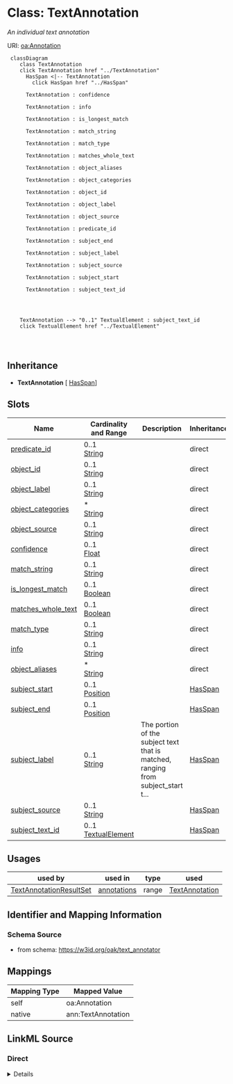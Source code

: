 

# Class: TextAnnotation


_An individual text annotation_





URI: [oa:Annotation](http://www.w3.org/ns/oa#Annotation)






```{mermaid}
 classDiagram
    class TextAnnotation
    click TextAnnotation href "../TextAnnotation"
      HasSpan <|-- TextAnnotation
        click HasSpan href "../HasSpan"
      
      TextAnnotation : confidence
        
      TextAnnotation : info
        
      TextAnnotation : is_longest_match
        
      TextAnnotation : match_string
        
      TextAnnotation : match_type
        
      TextAnnotation : matches_whole_text
        
      TextAnnotation : object_aliases
        
      TextAnnotation : object_categories
        
      TextAnnotation : object_id
        
      TextAnnotation : object_label
        
      TextAnnotation : object_source
        
      TextAnnotation : predicate_id
        
      TextAnnotation : subject_end
        
      TextAnnotation : subject_label
        
      TextAnnotation : subject_source
        
      TextAnnotation : subject_start
        
      TextAnnotation : subject_text_id
        
          
    
    
    TextAnnotation --> "0..1" TextualElement : subject_text_id
    click TextualElement href "../TextualElement"

        
      
```





## Inheritance
* **TextAnnotation** [ [HasSpan](HasSpan.md)]



## Slots

| Name | Cardinality and Range | Description | Inheritance |
| ---  | --- | --- | --- |
| [predicate_id](predicate_id.md) | 0..1 <br/> [String](String.md) |  | direct |
| [object_id](object_id.md) | 0..1 <br/> [String](String.md) |  | direct |
| [object_label](object_label.md) | 0..1 <br/> [String](String.md) |  | direct |
| [object_categories](object_categories.md) | * <br/> [String](String.md) |  | direct |
| [object_source](object_source.md) | 0..1 <br/> [String](String.md) |  | direct |
| [confidence](confidence.md) | 0..1 <br/> [Float](Float.md) |  | direct |
| [match_string](match_string.md) | 0..1 <br/> [String](String.md) |  | direct |
| [is_longest_match](is_longest_match.md) | 0..1 <br/> [Boolean](Boolean.md) |  | direct |
| [matches_whole_text](matches_whole_text.md) | 0..1 <br/> [Boolean](Boolean.md) |  | direct |
| [match_type](match_type.md) | 0..1 <br/> [String](String.md) |  | direct |
| [info](info.md) | 0..1 <br/> [String](String.md) |  | direct |
| [object_aliases](object_aliases.md) | * <br/> [String](String.md) |  | direct |
| [subject_start](subject_start.md) | 0..1 <br/> [Position](Position.md) |  | [HasSpan](HasSpan.md) |
| [subject_end](subject_end.md) | 0..1 <br/> [Position](Position.md) |  | [HasSpan](HasSpan.md) |
| [subject_label](subject_label.md) | 0..1 <br/> [String](String.md) | The portion of the subject text that is matched, ranging from subject_start t... | [HasSpan](HasSpan.md) |
| [subject_source](subject_source.md) | 0..1 <br/> [String](String.md) |  | [HasSpan](HasSpan.md) |
| [subject_text_id](subject_text_id.md) | 0..1 <br/> [TextualElement](TextualElement.md) |  | [HasSpan](HasSpan.md) |





## Usages

| used by | used in | type | used |
| ---  | --- | --- | --- |
| [TextAnnotationResultSet](TextAnnotationResultSet.md) | [annotations](annotations.md) | range | [TextAnnotation](TextAnnotation.md) |






## Identifier and Mapping Information







### Schema Source


* from schema: https://w3id.org/oak/text_annotator




## Mappings

| Mapping Type | Mapped Value |
| ---  | ---  |
| self | oa:Annotation |
| native | ann:TextAnnotation |







## LinkML Source

<!-- TODO: investigate https://stackoverflow.com/questions/37606292/how-to-create-tabbed-code-blocks-in-mkdocs-or-sphinx -->

### Direct

<details>
```yaml
name: TextAnnotation
description: An individual text annotation
from_schema: https://w3id.org/oak/text_annotator
mixins:
- HasSpan
attributes:
  predicate_id:
    name: predicate_id
    from_schema: https://w3id.org/oak/text_annotator
    rank: 1000
    slot_uri: sssom:predicate_id
    domain_of:
    - TextAnnotation
  object_id:
    name: object_id
    from_schema: https://w3id.org/oak/text_annotator
    exact_mappings:
    - bpa:annotatedClass.id
    rank: 1000
    slot_uri: sssom:object_id
    domain_of:
    - TextAnnotation
  object_label:
    name: object_label
    from_schema: https://w3id.org/oak/text_annotator
    exact_mappings:
    - bpa:annotatedClass.prefLabel
    rank: 1000
    slot_uri: sssom:object_label
    domain_of:
    - TextAnnotation
  object_categories:
    name: object_categories
    from_schema: https://w3id.org/oak/text_annotator
    rank: 1000
    domain_of:
    - TextAnnotation
    multivalued: true
  object_source:
    name: object_source
    from_schema: https://w3id.org/oak/text_annotator
    rank: 1000
    slot_uri: sssom:object_source
    domain_of:
    - TextAnnotation
  confidence:
    name: confidence
    from_schema: https://w3id.org/oak/text_annotator
    rank: 1000
    slot_uri: sssom:confidence
    domain_of:
    - TextAnnotation
    range: float
  match_string:
    name: match_string
    from_schema: https://w3id.org/oak/text_annotator
    rank: 1000
    slot_uri: sssom:match_string
    domain_of:
    - TextAnnotation
  is_longest_match:
    name: is_longest_match
    from_schema: https://w3id.org/oak/text_annotator
    rank: 1000
    domain_of:
    - TextAnnotation
    range: boolean
  matches_whole_text:
    name: matches_whole_text
    from_schema: https://w3id.org/oak/text_annotator
    domain_of:
    - TextAnnotationConfiguration
    - TextAnnotation
    range: boolean
  match_type:
    name: match_type
    from_schema: https://w3id.org/oak/text_annotator
    rank: 1000
    domain_of:
    - TextAnnotation
  info:
    name: info
    from_schema: https://w3id.org/oak/text_annotator
    rank: 1000
    domain_of:
    - TextAnnotation
  object_aliases:
    name: object_aliases
    from_schema: https://w3id.org/oak/text_annotator
    rank: 1000
    domain_of:
    - TextAnnotation
    multivalued: true
class_uri: oa:Annotation

```
</details>

### Induced

<details>
```yaml
name: TextAnnotation
description: An individual text annotation
from_schema: https://w3id.org/oak/text_annotator
mixins:
- HasSpan
attributes:
  predicate_id:
    name: predicate_id
    from_schema: https://w3id.org/oak/text_annotator
    rank: 1000
    slot_uri: sssom:predicate_id
    alias: predicate_id
    owner: TextAnnotation
    domain_of:
    - TextAnnotation
    range: string
  object_id:
    name: object_id
    from_schema: https://w3id.org/oak/text_annotator
    exact_mappings:
    - bpa:annotatedClass.id
    rank: 1000
    slot_uri: sssom:object_id
    alias: object_id
    owner: TextAnnotation
    domain_of:
    - TextAnnotation
    range: string
  object_label:
    name: object_label
    from_schema: https://w3id.org/oak/text_annotator
    exact_mappings:
    - bpa:annotatedClass.prefLabel
    rank: 1000
    slot_uri: sssom:object_label
    alias: object_label
    owner: TextAnnotation
    domain_of:
    - TextAnnotation
    range: string
  object_categories:
    name: object_categories
    from_schema: https://w3id.org/oak/text_annotator
    rank: 1000
    alias: object_categories
    owner: TextAnnotation
    domain_of:
    - TextAnnotation
    range: string
    multivalued: true
  object_source:
    name: object_source
    from_schema: https://w3id.org/oak/text_annotator
    rank: 1000
    slot_uri: sssom:object_source
    alias: object_source
    owner: TextAnnotation
    domain_of:
    - TextAnnotation
    range: string
  confidence:
    name: confidence
    from_schema: https://w3id.org/oak/text_annotator
    rank: 1000
    slot_uri: sssom:confidence
    alias: confidence
    owner: TextAnnotation
    domain_of:
    - TextAnnotation
    range: float
  match_string:
    name: match_string
    from_schema: https://w3id.org/oak/text_annotator
    rank: 1000
    slot_uri: sssom:match_string
    alias: match_string
    owner: TextAnnotation
    domain_of:
    - TextAnnotation
    range: string
  is_longest_match:
    name: is_longest_match
    from_schema: https://w3id.org/oak/text_annotator
    rank: 1000
    alias: is_longest_match
    owner: TextAnnotation
    domain_of:
    - TextAnnotation
    range: boolean
  matches_whole_text:
    name: matches_whole_text
    from_schema: https://w3id.org/oak/text_annotator
    alias: matches_whole_text
    owner: TextAnnotation
    domain_of:
    - TextAnnotationConfiguration
    - TextAnnotation
    range: boolean
  match_type:
    name: match_type
    from_schema: https://w3id.org/oak/text_annotator
    rank: 1000
    alias: match_type
    owner: TextAnnotation
    domain_of:
    - TextAnnotation
    range: string
  info:
    name: info
    from_schema: https://w3id.org/oak/text_annotator
    rank: 1000
    alias: info
    owner: TextAnnotation
    domain_of:
    - TextAnnotation
    range: string
  object_aliases:
    name: object_aliases
    from_schema: https://w3id.org/oak/text_annotator
    rank: 1000
    alias: object_aliases
    owner: TextAnnotation
    domain_of:
    - TextAnnotation
    range: string
    multivalued: true
  subject_start:
    name: subject_start
    from_schema: https://w3id.org/oak/text_annotator
    exact_mappings:
    - bpa:from
    rank: 1000
    alias: subject_start
    owner: TextAnnotation
    domain_of:
    - HasSpan
    range: Position
  subject_end:
    name: subject_end
    from_schema: https://w3id.org/oak/text_annotator
    exact_mappings:
    - bpa:to
    rank: 1000
    alias: subject_end
    owner: TextAnnotation
    domain_of:
    - HasSpan
    range: Position
  subject_label:
    name: subject_label
    description: The portion of the subject text that is matched, ranging from subject_start
      to subject_end
    from_schema: https://w3id.org/oak/text_annotator
    exact_mappings:
    - bpa:text
    rank: 1000
    alias: subject_label
    owner: TextAnnotation
    domain_of:
    - HasSpan
    range: string
  subject_source:
    name: subject_source
    from_schema: https://w3id.org/oak/text_annotator
    exact_mappings:
    - oa:hasBody
    rank: 1000
    slot_uri: sssom:subject_source
    alias: subject_source
    owner: TextAnnotation
    domain_of:
    - HasSpan
    range: string
  subject_text_id:
    name: subject_text_id
    from_schema: https://w3id.org/oak/text_annotator
    rank: 1000
    alias: subject_text_id
    owner: TextAnnotation
    domain_of:
    - HasSpan
    range: TextualElement
class_uri: oa:Annotation

```
</details>